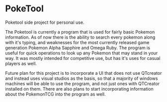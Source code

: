 # PokeTool
Poketool side project for personal use. 

The Poketool is currently a program that is used for fairly basic Pokemon information. As of now there is the ability to search every pokemon along with it's typing, and weaknesses for the most currently released game generation Pokemon Alpha Sapphire and Omega Ruby. The program is useful for quick operations to look up any Pokemon that may stand in your way. It was mostly intended for competitive use, but has it's uses for casual players as well. 

Future plan for this project is to incorporate a UI that does not use QTcreator and instead uses visual studios as the basis, so that a majority of windows machines will be able to use the program, and not just ones with QTCreator installed on them. There are also plans to start incorporating information about the PokemonTCG into the program as well.
